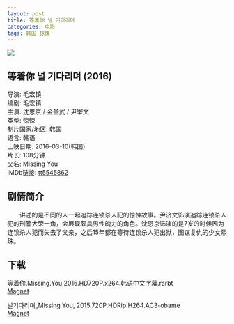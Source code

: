```yaml
---
layout: post
title: 等着你 널 기다리며
categories: 电影
tags: 韩国 惊悚
---
```


[![](http://i3.buimg.com/5fc7b1f42527e37et.jpg)](http://i3.buimg.com/5fc7b1f42527e37e.jpg)

## 等着你 널 기다리며 (2016)
导演: 毛宏镇  
编剧: 毛宏镇  
主演: 沈恩京 / 金圣武 / 尹宰文  
类型: 惊悚  
制片国家/地区: 韩国  
语言: 韩语  
上映日期: 2016-03-10(韩国)  
片长: 108分钟  
又名: Missing You  
IMDb链接: [tt5545862](http://www.imdb.com/title/tt5545862)

## 剧情简介
　　讲述的是不同的人一起追踪连锁杀人犯的惊悚故事。尹济文饰演追踪连锁杀人犯的刑警大荣一角，会展现颇具男性魄力的角色。沈恩京饰演的是7岁的时候因为连锁杀人犯而失去了父亲，之后15年都在等待连锁杀人犯出狱，图谋复仇的少女熙珠。

## 下载
等着你.Missing.You.2016.HD720P.x264.韩语中文字幕.rarbt  
[Magnet](magnet:?xt=urn:btih:9A128126FB9A012651960953FD9EB4AE34945A91)

널기다리며_Missing You, 2015.720P.HDRip.H264.AC3-obame  
[Magnet](magnet:?xt=urn:btih:1297D7D39DC4486A7F98447A1D8DB7F7DC4DF3DB)
